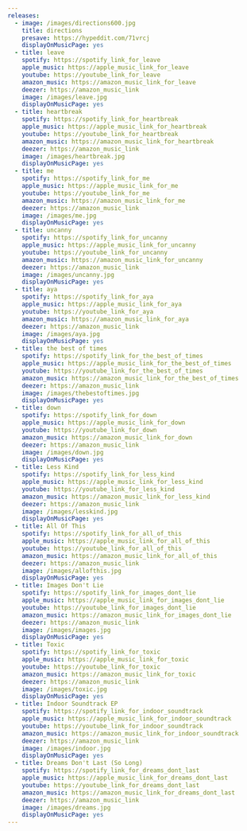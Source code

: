 ```yaml
---
releases:
  - image: /images/directions600.jpg
    title: directions
    presave: https://hypeddit.com/71vrcj
    displayOnMusicPage: yes
  - title: leave
    spotify: https://spotify_link_for_leave
    apple_music: https://apple_music_link_for_leave
    youtube: https://youtube_link_for_leave
    amazon_music: https://amazon_music_link_for_leave
    deezer: https://amazon_music_link
    image: /images/leave.jpg
    displayOnMusicPage: yes
  - title: heartbreak
    spotify: https://spotify_link_for_heartbreak
    apple_music: https://apple_music_link_for_heartbreak
    youtube: https://youtube_link_for_heartbreak
    amazon_music: https://amazon_music_link_for_heartbreak
    deezer: https://amazon_music_link
    image: /images/heartbreak.jpg
    displayOnMusicPage: yes
  - title: me
    spotify: https://spotify_link_for_me
    apple_music: https://apple_music_link_for_me
    youtube: https://youtube_link_for_me
    amazon_music: https://amazon_music_link_for_me
    deezer: https://amazon_music_link
    image: /images/me.jpg
    displayOnMusicPage: yes
  - title: uncanny
    spotify: https://spotify_link_for_uncanny
    apple_music: https://apple_music_link_for_uncanny
    youtube: https://youtube_link_for_uncanny
    amazon_music: https://amazon_music_link_for_uncanny
    deezer: https://amazon_music_link
    image: /images/uncanny.jpg
    displayOnMusicPage: yes
  - title: aya
    spotify: https://spotify_link_for_aya
    apple_music: https://apple_music_link_for_aya
    youtube: https://youtube_link_for_aya
    amazon_music: https://amazon_music_link_for_aya
    deezer: https://amazon_music_link
    image: /images/aya.jpg
    displayOnMusicPage: yes
  - title: the best of times
    spotify: https://spotify_link_for_the_best_of_times
    apple_music: https://apple_music_link_for_the_best_of_times
    youtube: https://youtube_link_for_the_best_of_times
    amazon_music: https://amazon_music_link_for_the_best_of_times
    deezer: https://amazon_music_link
    image: /images/thebestoftimes.jpg
    displayOnMusicPage: yes
  - title: down
    spotify: https://spotify_link_for_down
    apple_music: https://apple_music_link_for_down
    youtube: https://youtube_link_for_down
    amazon_music: https://amazon_music_link_for_down
    deezer: https://amazon_music_link
    image: /images/down.jpg
    displayOnMusicPage: yes
  - title: Less Kind
    spotify: https://spotify_link_for_less_kind
    apple_music: https://apple_music_link_for_less_kind
    youtube: https://youtube_link_for_less_kind
    amazon_music: https://amazon_music_link_for_less_kind
    deezer: https://amazon_music_link
    image: /images/lesskind.jpg
    displayOnMusicPage: yes
  - title: All Of This
    spotify: https://spotify_link_for_all_of_this
    apple_music: https://apple_music_link_for_all_of_this
    youtube: https://youtube_link_for_all_of_this
    amazon_music: https://amazon_music_link_for_all_of_this
    deezer: https://amazon_music_link
    image: /images/allofthis.jpg
    displayOnMusicPage: yes
  - title: Images Don't Lie
    spotify: https://spotify_link_for_images_dont_lie
    apple_music: https://apple_music_link_for_images_dont_lie
    youtube: https://youtube_link_for_images_dont_lie
    amazon_music: https://amazon_music_link_for_images_dont_lie
    deezer: https://amazon_music_link
    image: /images/images.jpg
    displayOnMusicPage: yes
  - title: Toxic
    spotify: https://spotify_link_for_toxic
    apple_music: https://apple_music_link_for_toxic
    youtube: https://youtube_link_for_toxic
    amazon_music: https://amazon_music_link_for_toxic
    deezer: https://amazon_music_link
    image: /images/toxic.jpg
    displayOnMusicPage: yes
  - title: Indoor Soundtrack EP
    spotify: https://spotify_link_for_indoor_soundtrack
    apple_music: https://apple_music_link_for_indoor_soundtrack
    youtube: https://youtube_link_for_indoor_soundtrack
    amazon_music: https://amazon_music_link_for_indoor_soundtrack
    deezer: https://amazon_music_link
    image: /images/indoor.jpg
    displayOnMusicPage: yes
  - title: Dreams Don't Last (So Long)
    spotify: https://spotify_link_for_dreams_dont_last
    apple_music: https://apple_music_link_for_dreams_dont_last
    youtube: https://youtube_link_for_dreams_dont_last
    amazon_music: https://amazon_music_link_for_dreams_dont_last
    deezer: https://amazon_music_link
    image: /images/dreams.jpg
    displayOnMusicPage: yes
---
```

